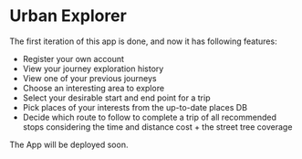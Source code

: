 # Urban Explorer

The first iteration of this app is done, and now it has following features:

* Register your own account
* View your journey exploration history
* View one of your previous journeys
* Choose an interesting area to explore
* Select your desirable start and end point for a trip
* Pick places of your interests from the up-to-date places DB
* Decide which route to follow to complete a trip of all recommended stops considering the time and distance cost + the street tree coverage

The App will be deployed soon.

